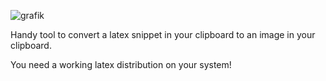 ![grafik](https://user-images.githubusercontent.com/17803932/192357841-2d69a09a-5caf-4061-ad38-8a86be33773c.png)

Handy tool to convert a latex snippet in your clipboard to an image in your clipboard.

You need a working latex distribution on your system!
